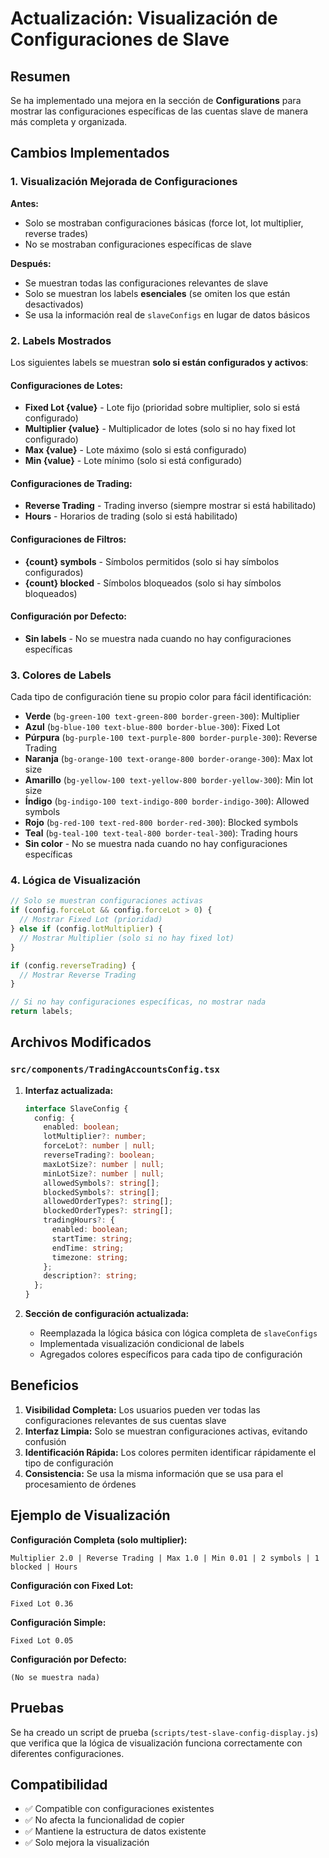 # Actualización: Visualización de Configuraciones de Slave

## Resumen

Se ha implementado una mejora en la sección de **Configurations** para mostrar las configuraciones específicas de las cuentas slave de manera más completa y organizada.

## Cambios Implementados

### 1. Visualización Mejorada de Configuraciones

**Antes:**
- Solo se mostraban configuraciones básicas (force lot, lot multiplier, reverse trades)
- No se mostraban configuraciones específicas de slave

**Después:**
- Se muestran todas las configuraciones relevantes de slave
- Solo se muestran los labels **esenciales** (se omiten los que están desactivados)
- Se usa la información real de `slaveConfigs` en lugar de datos básicos

### 2. Labels Mostrados

Los siguientes labels se muestran **solo si están configurados y activos**:

#### Configuraciones de Lotes:
- **Fixed Lot {value}** - Lote fijo (prioridad sobre multiplier, solo si está configurado)
- **Multiplier {value}** - Multiplicador de lotes (solo si no hay fixed lot configurado)
- **Max {value}** - Lote máximo (solo si está configurado)
- **Min {value}** - Lote mínimo (solo si está configurado)

#### Configuraciones de Trading:
- **Reverse Trading** - Trading inverso (siempre mostrar si está habilitado)
- **Hours** - Horarios de trading (solo si está habilitado)

#### Configuraciones de Filtros:
- **{count} symbols** - Símbolos permitidos (solo si hay símbolos configurados)
- **{count} blocked** - Símbolos bloqueados (solo si hay símbolos bloqueados)

#### Configuración por Defecto:
- **Sin labels** - No se muestra nada cuando no hay configuraciones específicas

### 3. Colores de Labels

Cada tipo de configuración tiene su propio color para fácil identificación:

- **Verde** (`bg-green-100 text-green-800 border-green-300`): Multiplier
- **Azul** (`bg-blue-100 text-blue-800 border-blue-300`): Fixed Lot
- **Púrpura** (`bg-purple-100 text-purple-800 border-purple-300`): Reverse Trading
- **Naranja** (`bg-orange-100 text-orange-800 border-orange-300`): Max lot size
- **Amarillo** (`bg-yellow-100 text-yellow-800 border-yellow-300`): Min lot size
- **Índigo** (`bg-indigo-100 text-indigo-800 border-indigo-300`): Allowed symbols
- **Rojo** (`bg-red-100 text-red-800 border-red-300`): Blocked symbols
- **Teal** (`bg-teal-100 text-teal-800 border-teal-300`): Trading hours
- **Sin color** - No se muestra nada cuando no hay configuraciones específicas

### 4. Lógica de Visualización

```typescript
// Solo se muestran configuraciones activas
if (config.forceLot && config.forceLot > 0) {
  // Mostrar Fixed Lot (prioridad)
} else if (config.lotMultiplier) {
  // Mostrar Multiplier (solo si no hay fixed lot)
}

if (config.reverseTrading) {
  // Mostrar Reverse Trading
}

// Si no hay configuraciones específicas, no mostrar nada
return labels;
```

## Archivos Modificados

### `src/components/TradingAccountsConfig.tsx`

1. **Interfaz actualizada:**
   ```typescript
   interface SlaveConfig {
     config: {
       enabled: boolean;
       lotMultiplier?: number;
       forceLot?: number | null;
       reverseTrading?: boolean;
       maxLotSize?: number | null;
       minLotSize?: number | null;
       allowedSymbols?: string[];
       blockedSymbols?: string[];
       allowedOrderTypes?: string[];
       blockedOrderTypes?: string[];
       tradingHours?: {
         enabled: boolean;
         startTime: string;
         endTime: string;
         timezone: string;
       };
       description?: string;
     };
   }
   ```

2. **Sección de configuración actualizada:**
   - Reemplazada la lógica básica con lógica completa de `slaveConfigs`
   - Implementada visualización condicional de labels
   - Agregados colores específicos para cada tipo de configuración

## Beneficios

1. **Visibilidad Completa:** Los usuarios pueden ver todas las configuraciones relevantes de sus cuentas slave
2. **Interfaz Limpia:** Solo se muestran configuraciones activas, evitando confusión
3. **Identificación Rápida:** Los colores permiten identificar rápidamente el tipo de configuración
4. **Consistencia:** Se usa la misma información que se usa para el procesamiento de órdenes

## Ejemplo de Visualización

**Configuración Completa (solo multiplier):**
```
Multiplier 2.0 | Reverse Trading | Max 1.0 | Min 0.01 | 2 symbols | 1 blocked | Hours
```

**Configuración con Fixed Lot:**
```
Fixed Lot 0.36
```

**Configuración Simple:**
```
Fixed Lot 0.05
```

**Configuración por Defecto:**
```
(No se muestra nada)
```

## Pruebas

Se ha creado un script de prueba (`scripts/test-slave-config-display.js`) que verifica que la lógica de visualización funciona correctamente con diferentes configuraciones.

## Compatibilidad

- ✅ Compatible con configuraciones existentes
- ✅ No afecta la funcionalidad de copier
- ✅ Mantiene la estructura de datos existente
- ✅ Solo mejora la visualización
